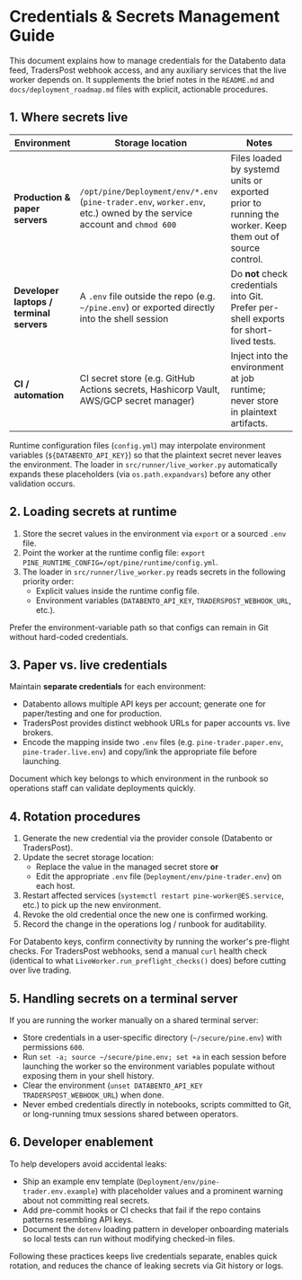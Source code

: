 # Credentials & Secrets Management Guide

This document explains how to manage credentials for the Databento data feed, TradersPost webhook access, and any
auxiliary services that the live worker depends on. It supplements the brief notes in the `README.md` and
`docs/deployment_roadmap.md` files with explicit, actionable procedures.

## 1. Where secrets live

| Environment | Storage location | Notes |
| --- | --- | --- |
| **Production & paper servers** | `/opt/pine/Deployment/env/*.env` (`pine-trader.env`, `worker.env`, etc.) owned by the service account and `chmod 600` | Files loaded by systemd units or exported prior to running the worker. Keep them out of source control. |
| **Developer laptops / terminal servers** | A `.env` file outside the repo (e.g. `~/pine.env`) or exported directly into the shell session | Do **not** check credentials into Git. Prefer per-shell exports for short-lived tests. |
| **CI / automation** | CI secret store (e.g. GitHub Actions secrets, Hashicorp Vault, AWS/GCP secret manager) | Inject into the environment at job runtime; never store in plaintext artifacts. |

Runtime configuration files (`config.yml`) may interpolate environment variables (`${DATABENTO_API_KEY}`) so that the
plaintext secret never leaves the environment. The loader in `src/runner/live_worker.py` automatically expands these
placeholders (via `os.path.expandvars`) before any other validation occurs.

## 2. Loading secrets at runtime

1. Store the secret values in the environment via `export` or a sourced `.env` file.
2. Point the worker at the runtime config file: `export PINE_RUNTIME_CONFIG=/opt/pine/runtime/config.yml`.
3. The loader in `src/runner/live_worker.py` reads secrets in the following priority order:
   - Explicit values inside the runtime config file.
   - Environment variables (`DATABENTO_API_KEY`, `TRADERSPOST_WEBHOOK_URL`, etc.).

Prefer the environment-variable path so that configs can remain in Git without hard-coded credentials.

## 3. Paper vs. live credentials

Maintain **separate credentials** for each environment:

- Databento allows multiple API keys per account; generate one for paper/testing and one for production.
- TradersPost provides distinct webhook URLs for paper accounts vs. live brokers.
- Encode the mapping inside two `.env` files (e.g. `pine-trader.paper.env`, `pine-trader.live.env`) and copy/link the
  appropriate file before launching.

Document which key belongs to which environment in the runbook so operations staff can validate deployments quickly.

## 4. Rotation procedures

1. Generate the new credential via the provider console (Databento or TradersPost).
2. Update the secret storage location:
   - Replace the value in the managed secret store **or**
   - Edit the appropriate `.env` file (`Deployment/env/pine-trader.env`) on each host.
3. Restart affected services (`systemctl restart pine-worker@ES.service`, etc.) to pick up the new environment.
4. Revoke the old credential once the new one is confirmed working.
5. Record the change in the operations log / runbook for auditability.

For Databento keys, confirm connectivity by running the worker's pre-flight checks. For TradersPost webhooks, send a
manual `curl` health check (identical to what `LiveWorker.run_preflight_checks()` does) before cutting over live trading.

## 5. Handling secrets on a terminal server

If you are running the worker manually on a shared terminal server:

- Store credentials in a user-specific directory (`~/secure/pine.env`) with permissions `600`.
- Run `set -a; source ~/secure/pine.env; set +a` in each session before launching the worker so the environment variables
  populate without exposing them in your shell history.
- Clear the environment (`unset DATABENTO_API_KEY TRADERSPOST_WEBHOOK_URL`) when done.
- Never embed credentials directly in notebooks, scripts committed to Git, or long-running tmux sessions shared between
  operators.

## 6. Developer enablement

To help developers avoid accidental leaks:

- Ship an example env template (`Deployment/env/pine-trader.env.example`) with placeholder values and a prominent warning
  about not committing real secrets.
- Add pre-commit hooks or CI checks that fail if the repo contains patterns resembling API keys.
- Document the `dotenv` loading pattern in developer onboarding materials so local tests can run without modifying
  checked-in files.

Following these practices keeps live credentials separate, enables quick rotation, and reduces the chance of leaking
secrets via Git history or logs.
